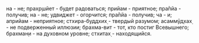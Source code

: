 на - не; прахр̣шйет - будет радоваться; прийам - приятное; пра̄пйа - получив; на - не; удвиджет - огорчится; пра̄пйа - получив; ча - и; априйам - неприятное; стхира-буддхих̣ - твердый разумом; асаммӯд̣хах̣ - не подверженный иллюзии; брахма-вит - тот, кто постиг Всевышнего; брахман̣и - на духовном уровне; стхитах̣ - находящийся.